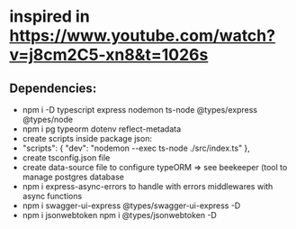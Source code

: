 # inspired in https://www.youtube.com/watch?v=j8cm2C5-xn8&t=1026s

## Dependencies:
  - npm i -D typescript express nodemon ts-node @types/express @types/node
  - npm i pg typeorm dotenv reflect-metadata
  - create scripts inside package json:
   - "scripts": {
        "dev": "nodemon --exec ts-node ./src/index.ts"
      },
  - create tsconfig.json file
  - create data-source file to configure typeORM => see beekeeper (tool to manage postgres database
  - npm i express-async-errors to handle with errors middlewares with async functions
  - npm i swagger-ui-express @types/swagger-ui-express -D
  - npm i jsonwebtoken npm i @types/jsonwebtoken -D